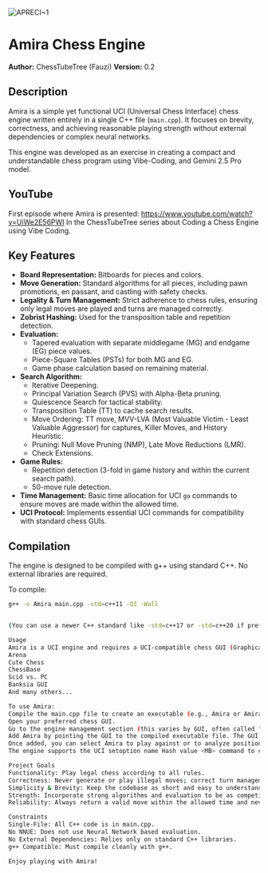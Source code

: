 ![APRECI~1](https://github.com/user-attachments/assets/1216b195-2f3a-4b05-aa7c-e27297a8d0aa)
# Amira Chess Engine

**Author:** ChessTubeTree (Fauzi)
**Version:** 0.2

## Description

Amira is a simple yet functional UCI (Universal Chess Interface) chess engine written entirely in a single C++ file (`main.cpp`). It focuses on brevity, correctness, and achieving reasonable playing strength without external dependencies or complex neural networks.

This engine was developed as an exercise in creating a compact and understandable chess program using Vibe-Coding, and Gemini 2.5 Pro model.

## YouTube
First episode where Amira is presented: https://www.youtube.com/watch?v=UiWe2E56PWI
In the ChessTubeTree series about Coding a Chess Engine using Vibe Coding.

## Key Features

*   **Board Representation:** Bitboards for pieces and colors.
*   **Move Generation:** Standard algorithms for all pieces, including pawn promotions, en passant, and castling with safety checks.
*   **Legality & Turn Management:** Strict adherence to chess rules, ensuring only legal moves are played and turns are managed correctly.
*   **Zobrist Hashing:** Used for the transposition table and repetition detection.
*   **Evaluation:**
    *   Tapered evaluation with separate middlegame (MG) and endgame (EG) piece values.
    *   Piece-Square Tables (PSTs) for both MG and EG.
    *   Game phase calculation based on remaining material.
*   **Search Algorithm:**
    *   Iterative Deepening.
    *   Principal Variation Search (PVS) with Alpha-Beta pruning.
    *   Quiescence Search for tactical stability.
    *   Transposition Table (TT) to cache search results.
    *   Move Ordering: TT move, MVV-LVA (Most Valuable Victim - Least Valuable Aggressor) for captures, Killer Moves, and History Heuristic.
    *   Pruning: Null Move Pruning (NMP), Late Move Reductions (LMR).
    *   Check Extensions.
*   **Game Rules:**
    *   Repetition detection (3-fold in game history and within the current search path).
    *   50-move rule detection.
*   **Time Management:** Basic time allocation for UCI `go` commands to ensure moves are made within the allowed time.
*   **UCI Protocol:** Implements essential UCI commands for compatibility with standard chess GUIs.

## Compilation

The engine is designed to be compiled with g++ using standard C++. No external libraries are required.

To compile:
```bash
g++ -o Amira main.cpp -std=c++11 -O3 -Wall


(You can use a newer C++ standard like -std=c++17 or -std=c++20 if preferred, and adjust optimization flags as desired. -O3 is recommended for performance.)

Usage
Amira is a UCI engine and requires a UCI-compatible chess GUI (Graphical User Interface) to be played, such as:
Arena
Cute Chess
ChessBase
Scid vs. PC
Banksia GUI
And many others...

To use Amira:
Compile the main.cpp file to create an executable (e.g., Amira or Amira.exe).
Open your preferred chess GUI.
Go to the engine management section (this varies by GUI, often called "Engines", "Manage Engines", "Add Engine", etc.).
Add Amira by pointing the GUI to the compiled executable file. The GUI should automatically detect it as a UCI engine.
Once added, you can select Amira to play against or to analyze positions.
The engine supports the UCI setoption name Hash value <MB> command to configure the size of its transposition table in Megabytes.

Project Goals
Functionality: Play legal chess according to all rules.
Correctness: Never generate or play illegal moves; correct turn management.
Simplicity & Brevity: Keep the codebase as short and easy to understand as possible within a single file.
Strength: Incorporate strong algorithms and evaluation to be as competitive as possible given the simplicity constraints.
Reliability: Always return a valid move within the allowed time and never lose on time.

Constraints
Single-File: All C++ code is in main.cpp.
No NNUE: Does not use Neural Network based evaluation.
No External Dependencies: Relies only on standard C++ libraries.
g++ Compatible: Must compile cleanly with g++.

Enjoy playing with Amira!
